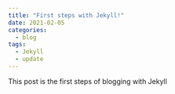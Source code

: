 ```yaml
---
title: "First steps with Jekyll!"
date: 2021-02-05
categories:
  - blog
tags:
  - Jekyll
  - update
---
```


This post is the first steps of blogging with Jekyll
